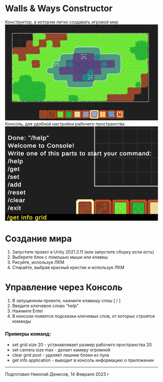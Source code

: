 #  Walls & Ways Constructor

Конструктор, в котором легко создавать игровой мир
![Screenshot 2023-02-14 at 12.20.45.png](Assets%2FDemo%2FScreenshot%202023-02-14%20at%2012.20.45.png)
Консоль, для удобной настройки рабочего пространства
![Screenshot 2023-02-14 at 15.04.32.png](Assets%2FDemo%2FScreenshot%202023-02-14%20at%2015.04.32.png)

# Создание мира
1) Запустите проект в Unity 2021.3.11 (или запустите сборку если есть)
2) Выберите блок с помошью мыши или клавиш
3) Рисуйте, используя ЛКМ
4) Стирайте, выбрав красный крестик и используя ЛКМ

# Управление через Консоль
1) В запущенном проекте, нажмите клавишу слэш [ / ]
2) Введите ключевое слово "help"
3) Нажмите Enter
4) В консоли появятся подсказки ключевых слов, от которых строятся команды

### Примеры команд:

- set grid size 20 - устанавливает размер рабочего пространства 20
- set camera size max - делает камеру огромной
- clear grid pool - удаляет лишние блоки из пула
- get info application - выводит в консоль информацию о приложении

---
Подготовил Николай Денисов, 14 Февраля 2023 г